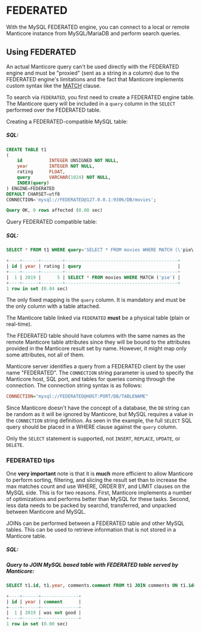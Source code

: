 # FEDERATED

With the MySQL FEDERATED engine, you can connect to a local or remote Manticore instance from MySQL/MariaDB and perform search queries.

## Using FEDERATED

An actual Manticore query can't be used directly with the FEDERATED engine and must be "proxied" (sent as a string in a column) due to the FEDERATED engine's limitations and the fact that Manticore implements custom syntax like the [MATCH](../Searching/Full_text_matching/Basic_usage.md) clause.

To search via `FEDERATED`, you first need to create a FEDERATED engine table. The Manticore query will be included in a `query` column in the `SELECT` performed over the FEDERATED table.

<!-- example create federated -->
Creating a FEDERATED-compatible MySQL table:


<!-- intro -->
##### SQL:

<!-- request SQL -->

```sql
CREATE TABLE t1
(
    id          INTEGER UNSIGNED NOT NULL,
    year        INTEGER NOT NULL,
    rating    	FLOAT,
    query       VARCHAR(1024) NOT NULL,
    INDEX(query)
) ENGINE=FEDERATED
DEFAULT CHARSET=utf8
CONNECTION='mysql://FEDERATED@127.0.0.1:9306/DB/movies';
```
<!-- response SQL-->

```sql
Query OK, 0 rows affected (0.00 sec)
```
<!-- end -->

<!-- example select federated -->
Query FEDERATED compatible table:


<!-- intro -->
##### SQL:

<!-- request SQL -->

```sql
SELECT * FROM t1 WHERE query='SELECT * FROM movies WHERE MATCH (\'pie\')';
```

<!-- response SQL-->

```sql
+----+------+--------+------------------------------------------+
| id | year | rating | query                                    |
+----+------+--------+------------------------------------------+
|  1 | 2019 |      5 | SELECT * FROM movies WHERE MATCH ('pie') |
+----+------+--------+------------------------------------------+
1 row in set (0.04 sec)
```
<!-- end -->

The only fixed mapping is the `query` column. It is mandatory and must be the only column with a table attached.

The Manticore table linked via `FEDERATED` **must** be a physical table (plain or real-time).

The FEDERATED table should have columns with the same names as the remote Manticore table attributes since they will be bound to the attributes provided in the Manticore result set by name. However, it might map only some attributes, not all of them.

Manticore server identifies a query from a FEDERATED client by the user name "FEDERATED". The `CONNECTION` string parameter is used to specify the Manticore host, SQL port, and tables for queries coming through the connection. The connection string syntax is as follows:

```ini
CONNECTION="mysql://FEDERATED@HOST:PORT/DB/TABLENAME"
```

Since Manticore doesn't have the concept of a database, the `DB` string can be random as it will be ignored by Manticore, but MySQL requires a value in the `CONNECTION` string definition. As seen in the example, the full `SELECT` SQL query should be placed in a WHERE clause against the `query` column.

Only the `SELECT` statement is supported, not `INSERT`, `REPLACE`, `UPDATE`, or `DELETE`.

### FEDERATED tips

One **very important** note is that it is **much** more efficient to allow Manticore to perform sorting, filtering, and slicing the result set than to increase the max matches count and use WHERE, ORDER BY, and LIMIT clauses on the MySQL side. This is for two reasons. First, Manticore implements a number of optimizations and performs better than MySQL for these tasks. Second, less data needs to be packed by searchd, transferred, and unpacked between Manticore and MySQL.

<!-- example federated join -->
JOINs can be performed between a FEDERATED table and other MySQL tables. This can be used to retrieve information that is not stored in a Manticore table.


<!-- intro -->
##### SQL:

<!-- request SQL -->
##### Query to JOIN MySQL based table with FEDERATED table served by Manticore:

```sql
SELECT t1.id, t1.year, comments.comment FROM t1 JOIN comments ON t1.id=comments.post_id WHERE query='SELECT * FROM movies WHERE MATCH (\'pie\')';
```

<!-- response SQL-->

```sql
+----+------+--------------+
| id | year | comment      |
+----+------+--------------+
|  1 | 2019 | was not good |
+----+------+--------------+
1 row in set (0.00 sec)
```

<!-- end -->
<!-- proofread -->